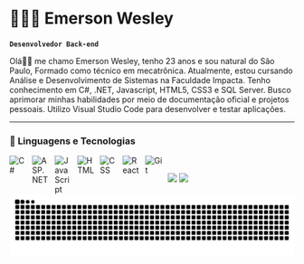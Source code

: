 # 👩🏻‍💻 Emerson Wesley

**`Desenvolvedor Back-end`**

Olá👋🏻 me chamo Emerson Wesley, tenho 23 anos e sou natural do São Paulo, Formado como técnico em mecatrônica. 
Atualmente, estou cursando Análise e Desenvolvimento de Sistemas na Faculdade Impacta. Tenho conhecimento em C#, .NET, Javascript, HTML5, CSS3 e SQL Server. 
Busco aprimorar minhas habilidades por meio de documentação oficial e projetos pessoais. Utilizo Visual Studio Code para desenvolver e testar aplicações.

---

### 🤖 Linguagens e Tecnologias

<img 
  align="left" 
  alt="C#" 
  title="C#" 
  width="30px" 
  style="padding-right: 10px;" 
  src="https://cdn.jsdelivr.net/gh/devicons/devicon/icons/csharp/csharp-original.svg"
/>

<img 
  align="left" 
  alt="ASP.NET" 
  title="ASP.NET" 
  width="30px" 
  style="padding-right: 10px;" 
  src="https://cdn.jsdelivr.net/gh/devicons/devicon/icons/dot-net/dot-net-original.svg"
/>

<img 
    align="left" 
    alt="JavaScript" 
    title="JavaScript"
    width="30px" 
    style="padding-right: 10px;" 
    src="https://cdn.jsdelivr.net/gh/devicons/devicon@latest/icons/javascript/javascript-original.svg" 
/>

<img 
    align="left" 
    alt="HTML"
    title="HTML" 
    width="30px" 
    style="padding-right: 10px;" 
    src="https://cdn.jsdelivr.net/gh/devicons/devicon@latest/icons/html5/html5-original.svg" 
/>
<img 
    align="left" 
    alt="CSS" 
    title="CSS"
    width="30px" 
    style="padding-right: 10px;" 
    src="https://cdn.jsdelivr.net/gh/devicons/devicon@latest/icons/css3/css3-original.svg" 
/>

<img 
    align="left" 
    alt="React"
    title="React" 
    width="30px" 
    style="padding-right: 10px;" 
    src="https://cdn.jsdelivr.net/gh/devicons/devicon@latest/icons/react/react-original.svg" 
/>

<img 
  align="left" 
  alt="Git" 
  title="Git" 
  width="30px" 
  style="padding-right: 10px;" 
  src="https://cdn.jsdelivr.net/gh/devicons/devicon/icons/git/git-original.svg"
/>
<br>
<div> 
  <a href = "mailto:emerson.sp400@gmail.com"><img src="https://img.shields.io/badge/-Gmail-%23333?style=for-the-badge&logo=gmail&logoColor=white" target="_blank"></a>
  <a href="https://www.linkedin.com/in/emersonw-lima/" target="_blank"><img src="https://img.shields.io/badge/-LinkedIn-%230077B5?style=for-the-badge&logo=linkedin&logoColor=white" target="_blank"></a> 
</div>

<img src="https://raw.githubusercontent.com/emersonwlm/emersonwlm/output/snake.svg" alt="Snake animation" />

